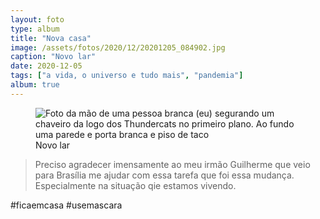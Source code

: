 ```yaml
---
layout: foto
type: album
title: "Nova casa"
image: /assets/fotos/2020/12/20201205_084902.jpg
caption: "Novo lar"
date: 2020-12-05
tags: ["a vida, o universo e tudo mais", "pandemia"]
album: true
---
```

<figure class="foto-post">
            <img src="{{ site.baseurl }}/assets/fotos/2020/12/20201205_084902.jpg" alt="Foto da mão de uma pessoa branca (eu) segurando um chaveiro da logo dos Thundercats no primeiro plano. Ao fundo uma parede e porta branca e piso de taco" title="Foto de casa">
            <figcaption>Novo lar</figcaption>
</figure>

>Preciso agradecer imensamente ao meu irmão Guilherme que veio para Brasília me ajudar com essa tarefa que foi essa mudança. Especialmente na situação qie estamos vivendo.

#ficaemcasa #usemascara 

